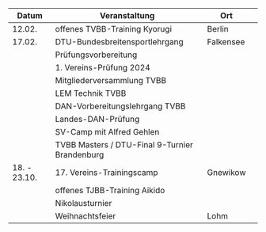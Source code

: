 | Datum        | Veranstaltung                                                                  | Ort            |     |
| ------------ | ------------------------------------------------------------------------------ | -------------- | --- |
| 12.02.       | offenes TVBB-Training Kyorugi                                                  | Berlin         |     |
| 17.02.       | DTU-Bundesbreitensportlehrgang                                                 | Falkensee      |     |
|              | Prüfungsvorbereitung                                                           |                |     |
|              | 1. Vereins-Prüfung 2024                                                        |                |     |
|              | Mitgliederversammlung TVBB                                                     |                |     |
|              | LEM Technik TVBB                                                               |                |     |
|              | DAN-Vorbereitungslehrgang TVBB                                                 |                |     |
|              | Landes-DAN-Pr&uuml;fung                                                        |                |     |
|              | SV-Camp mit Alfred Gehlen                                                      |                |     |
|              | TVBB Masters / DTU-Final 9-Turnier Brandenburg                                 |                |     |
| 18. - 23.10. | 17. Vereins-Trainingscamp                                                      | Gnewikow       |     |
|              | offenes TJBB-Training Aikido                                                   |                |     |
|              | Nikolausturnier                                                                |                |     |
|              | Weihnachtsfeier                                                                | Lohm           |     |
